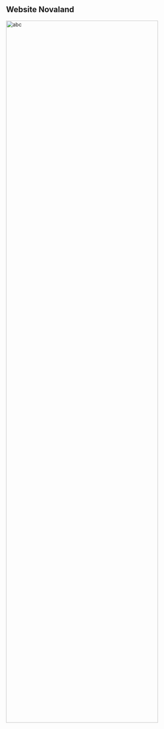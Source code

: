 ## Website Novaland

<img width="416" height="1920" alt="abc" src="https://github.com/user-attachments/assets/81605178-7610-4d31-aa70-4a956362d036" />
